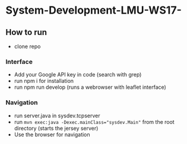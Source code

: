 # System-Development-LMU-WS17-

## How to run
- clone repo

### Interface
- Add your Google API key in code (search with grep)
- run npm i for installation
- run npm run develop (runs a webrowser with leaflet interface)

### Navigation
- run server.java in sysdev.tcpserver
- run ```mvn exec:java -Dexec.mainClass="sysdev.Main"``` from the root directory (starts the jersey server)
- Use the browser for navigation
